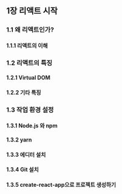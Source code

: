 ## 1장 리액트 시작
### 1.1 왜 리액트인가?
#### 1.1.1 리액트의 이해
### 1.2 리액트의 특징
#### 1.2.1 Virtual DOM
#### 1.2.2 기타 특징
### 1.3 작업 환경 설정
#### 1.3.1 Node.js 와 npm
#### 1.3.2 yarn
#### 1.3.3 에디터 설치
#### 1.3.4 Git 설치
#### 1.3.5 create-react-app으로 프로젝트 생성하기